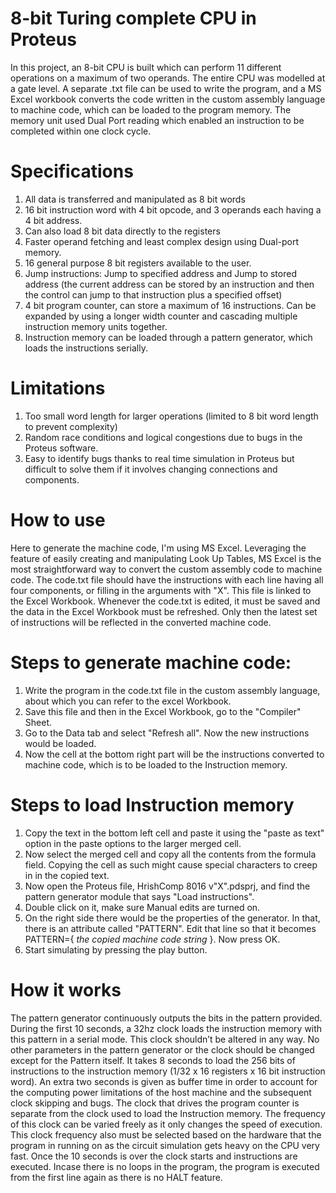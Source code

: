 # 8-bit Turing complete CPU in Proteus
In this project, an 8-bit CPU is built which can perform 11 different operations on a maximum of two operands. The entire CPU was modelled at a gate level. A separate .txt file can be used to write the program, and a MS Excel workbook converts the code written in the custom assembly language to machine code, which can be loaded to the program memory. The memory unit used Dual Port reading which enabled an instruction to be completed within one clock cycle.
# Specifications
1. All data is transferred and manipulated as 8 bit words
2. 16 bit instruction word with 4 bit opcode, and 3 operands each having a 4 bit address.
3. Can also load 8 bit data directly to the registers
4. Faster operand fetching and least complex design using Dual-port memory.
5. 16 general purpose 8 bit registers available to the user.
6. Jump instructions: Jump to specified address and Jump to stored address (the current address can be stored by an instruction and then the control can jump to that instruction plus a specified offset)
7. 4 bit program counter, can store a maximum of 16 instructions. Can be expanded by using a longer width counter and cascading multiple instruction memory units together.
8. Instruction memory can be loaded through a pattern generator, which loads the instructions serially.

# Limitations
1. Too small word length for larger operations (limited to 8 bit word length to prevent complexity)
2. Random race conditions and logical congestions due to bugs in the Proteus software.
3. Easy to identify bugs thanks to real time simulation in Proteus but difficult to solve them if it involves changing connections and components.

# How to use
Here to generate the machine code, I'm using MS Excel. Leveraging the feature of easily creating and manipulating Look Up Tables, MS Excel is the most straightforward way to convert the custom assembly code to machine code.
The code.txt file should have the instructions with each line having all four components, or filling in the arguments with "X". This file is linked to the Excel Workbook.
Whenever the code.txt is edited, it must be saved and the data in the Excel Workbook must be refreshed. Only then the latest set of instructions will be reflected in the converted machine code.
# Steps to generate machine code:
1. Write the program in the code.txt file in the custom assembly language, about which you can refer to the excel Workbook.
2. Save this file and then in the Excel Workbook, go to the "Compiler" Sheet.
3. Go to the Data tab and select "Refresh all". Now the new instructions would be loaded.
4. Now the cell at the bottom right part will be the instructions converted to machine code, which is to be loaded to the Instruction memory.

# Steps to load Instruction memory
1. Copy the text in the bottom left cell and paste it using the "paste as text" option in the paste options to the larger merged cell.
2. Now select the merged cell and copy all the contents from the formula field. Copying the cell as such might cause special characters to creep in in the copied text.
3. Now open the Proteus file, HrishComp 8016 v"X".pdsprj, and find the pattern generator module that says "Load instructions".
4. Double click on it, make sure Manual edits are turned on.
5. On the right side there would be the properties of the generator. In that, there is an attribute called "PATTERN". Edit that line so that it becomes PATTERN={ *_the copied machine code string_* }. Now press OK.
6. Start simulating by pressing the play button.

# How it works
The pattern generator continuously outputs the bits in the pattern provided. During the first 10 seconds, a 32hz clock loads the instruction memory with this pattern in a serial mode. This clock shouldn’t be altered in any way. No other parameters in the pattern generator or the clock should be changed except for the Pattern itself. It takes 8 seconds to load the 256 bits of instructions to the instruction memory (1/32 x 16 registers x 16 bit instruction word). An extra two seconds is given as buffer time in order to account for the computing power limitations of the host machine and the subsequent clock skipping and bugs. The clock that drives the program counter is separate from the clock used to load the Instruction memory. The frequency of this clock can be varied freely as it only changes the speed of execution. This clock frequency also must be selected based on the hardware that the program in running on as the circuit simulation gets heavy on the CPU very fast. Once the 10 seconds is over the clock starts and instructions are executed. Incase there is no loops in the program, the program is executed from the first line again as there is no HALT feature.


